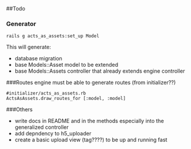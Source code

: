 ##Todo

### Generator
		
	rails g acts_as_assets:set_up Model
		
This will generate:

* database migration
* base Models::Asset model to be extended
* base Models::Assets controller that already extends engine controller

###Routes
engine must be able to generate routes (from initializer??)

	#initializer/acts_as_assets.rb
	ActsAsAssets.draw_routes_for [:model, :model]

###Others
* write docs in README and in the methods especially into the generalized controller
* add depndency to h5_uploader
* create a basic upload view (tag????) to be up and running fast
		
